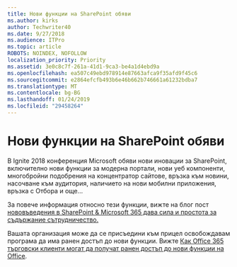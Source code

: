 ```yaml
---
title: Нови функции на SharePoint обяви
ms.author: kirks
author: Techwriter40
ms.date: 9/27/2018
ms.audience: ITPro
ms.topic: article
ROBOTS: NOINDEX, NOFOLLOW
localization_priority: Priority
ms.assetid: 3e0c8c7f-261a-41d1-9ca3-be4a1d4ebd9a
ms.openlocfilehash: ea507c49ebd978914e87663afca9f35afd9f45c6
ms.sourcegitcommit: e2864efcfb493b6e46b662b746661a61232bdba7
ms.translationtype: MT
ms.contentlocale: bg-BG
ms.lasthandoff: 01/24/2019
ms.locfileid: "29458264"
---
```

# <a name="sharepoint-new-features-announced"></a>Нови функции на SharePoint обяви

В Ignite 2018 конференция Microsoft обяви нови иновации за SharePoint, включително нови функции за модерна портали, нови уеб компоненти, многобройни подобрения на концентратор сайтове, връзка към новини, насочване към аудитория, наличието на нови мобилни приложения, връзка с Отбора и още...
  
За повече информация относно тези функции, вижте на блог пост [нововъведения в SharePoint &amp; Microsoft 365 дава сила и простота за съдържание сътрудничество.](https://go.microsoft.com/fwlink/?linkid=2026502)
  
Вашата организация може да се присъедини към прицел освобождавам програма да има ранен достъп до нови функции. Вижте [Как Office 365 търговски клиенти могат да получат ранен достъп до нови функции на Office](https://go.microsoft.com/fwlink/?linkid=2026346).
  

